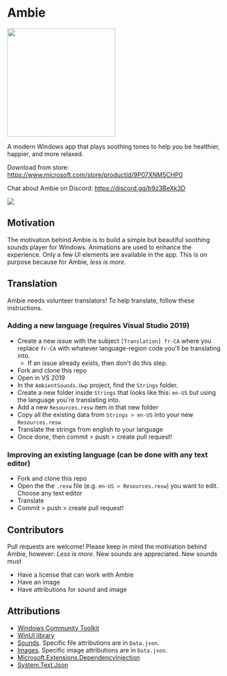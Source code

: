 # Ambie
<img src="https://raw.githubusercontent.com/jenius-apps/ambie/main/images/logo_transparent.png" width="250">


A modern Windows app that plays soothing tones to help you be healthier, happier, and more relaxed.


Download from store: https://www.microsoft.com/store/productId/9P07XNM5CHP0

Chat about Ambie on Discord: https://discord.gg/b9z3BeXk3D

![](images/ambie_hero.png)

## Motivation

The motivation behind Ambie is to build a simple but beautiful soothing sounds player for Windows. Animations are used to enhance the experience. Only a few UI elements are available in the app. This is on purpose because for Ambie, _less is more_.

## Translation

Ambie needs volunteer translators! To help translate, follow these instructions.

### Adding a new language (requires Visual Studio 2019)
- Create a new issue with the subject `[Translation] fr-CA` where you replace `fr-CA` with whatever language-region code you'll be translating into.
    - If an issue already exists, then don't do this step.
- Fork and clone this repo
- Open in VS 2019
- In the `AmbientSounds.Uwp` project, find the `Strings` folder.
- Create a new folder inside `Strings` that looks like this: `en-US` but using the language you're translating into.
- Add a new `Resources.resw` item in that new folder
- Copy all the existing data from `Strings > en-US` into your new `Resources.resw`
- Translate the strings from english to your language
- Once done, then commit > push > create pull request!

### Improving an existing language (can be done with any text editor)
- Fork and clone this repo
- Open the the `.resw` file (e.g. `en-US > Resources.resw`) you want to edit. Choose any text editor
- Translate
- Commit > push > create pull request!

## Contributors

Pull requests are welcome! Please keep in mind the motivation behind Ambie, however: _Less is more_. New sounds are appreciated. New sounds must
- Have a license that can work with Ambie
- Have an image
- Have attributions for sound and image

## Attributions
- [Windows Community Toolkit](https://github.com/windows-toolkit/WindowsCommunityToolkit)
- [WinUI library](https://github.com/Microsoft/microsoft-ui-xaml)
- [Sounds](https://freesound.org). Specific file attributions are in `Data.json`.
- [Images](https://unsplash.com/). Specific image attributions are in `Data.json`.
- [Microsoft.Extensions.DependencyInjection](https://www.nuget.org/packages/Microsoft.Extensions.DependencyInjection/)
- [System.Text.Json](https://www.nuget.org/packages/System.Text.Json/)
